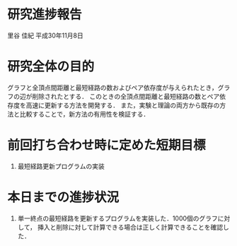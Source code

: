 研究進捗報告
================
里谷 佳紀
平成30年11月8日

# 研究全体の目的

グラフと全頂点間距離と最短経路の数およびペア依存度が与えられたとき，グラフの辺が削除されたとする．
このときの全頂点間距離と最短経路の数とペア依存度を高速に更新する方法を開発する．
また，実験と理論の両方から既存の方法と比較することで，新方法の有用性を検証する．

# 前回打ち合わせ時に定めた短期目標

1.  最短経路更新プログラムの実装

# 本日までの進捗状況

1.  単一終点の最短経路を更新するプログラムを実装した．1000個のグラフに対して，
    挿入と削除に対して計算できる場合は正しく計算できることを確認した．
